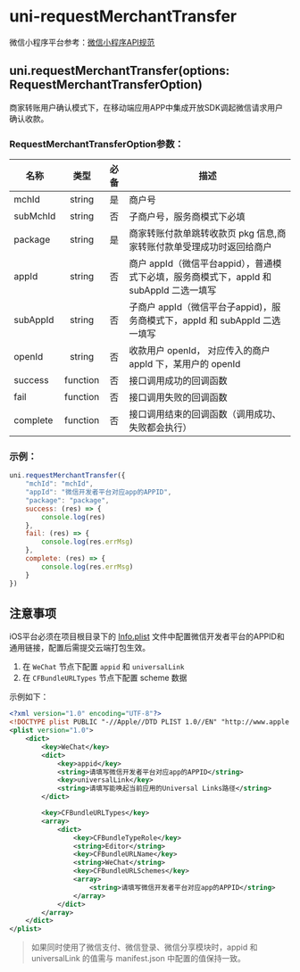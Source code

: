 # uni-requestMerchantTransfer

微信小程序平台参考：[微信小程序API规范](https://developers.weixin.qq.com/miniprogram/dev/api/payment/wx.requestMerchantTransfer.html)

## uni.requestMerchantTransfer(options: RequestMerchantTransferOption)

商家转账用户确认模式下，在移动端应用APP中集成开放SDK调起微信请求用户确认收款。

### RequestMerchantTransferOption参数：

| 名称      | 类型     | 必备 | 描述                                                         |
|-----------|:---------:|:---------:|--------------------------------------------------------------|
| mchId     | string   | 是   | 商户号                                                       |
| subMchId  | string   | 否   | 子商户号，服务商模式下必填                                   |
| package   | string   | 是   | 商家转账付款单跳转收款页 pkg 信息,商家转账付款单受理成功时返回给商户 |
| appId     | string   | 否   | 商户 appId（微信平台appid），普通模式下必填，服务商模式下，appId 和 subAppId 二选一填写 |
| subAppId  | string   | 否   | 子商户 appId（微信平台子appid)，服务商模式下，appId 和 subAppId 二选一填写      |
| openId    | string   | 否   | 收款用户 openId， 对应传入的商户 appId 下，某用户的 openId    |
| success   | function | 否   | 接口调用成功的回调函数                                        |
| fail      | function | 否   | 接口调用失败的回调函数                                        |
| complete  | function | 否   | 接口调用结束的回调函数（调用成功、失败都会执行）              |

### 示例：

```javascript
uni.requestMerchantTransfer({
	"mchId": "mchId",
	"appId": "微信开发者平台对应app的APPID",
	"package": "package",
	success: (res) => {
		console.log(res)
	},
	fail: (res) => {
		console.log(res.errMsg)
	},
	complete: (res) => {
		console.log(res.errMsg)
	}
})
```

## 注意事项

iOS平台必须在项目根目录下的 [Info.plist](https://uniapp.dcloud.net.cn/tutorial/app-nativeresource-ios.html#infoplist) 文件中配置微信开发者平台的APPID和通用链接，配置后需提交云端打包生效。

1. 在 `WeChat` 节点下配置 `appid` 和 `universalLink`
2. 在 `CFBundleURLTypes` 节点下配置 scheme 数据

示例如下：
```xml
<?xml version="1.0" encoding="UTF-8"?>
<!DOCTYPE plist PUBLIC "-//Apple//DTD PLIST 1.0//EN" "http://www.apple.com/DTDs/PropertyList-1.0.dtd">
<plist version="1.0">
	<dict>
		<key>WeChat</key>
		<dict>
			<key>appid</key>
			<string>请填写微信开发者平台对应app的APPID</string>
			<key>universalLink</key>
			<string>请填写能唤起当前应用的Universal Links路径</string>
		</dict>

		<key>CFBundleURLTypes</key>
		<array>
			<dict>
				<key>CFBundleTypeRole</key>
				<string>Editor</string>
				<key>CFBundleURLName</key>
				<string>WeChat</string>
				<key>CFBundleURLSchemes</key>
				<array>
					<string>请填写微信开发者平台对应app的APPID</string>
				</array>
			</dict>
		</array>
	</dict>
</plist>
```

> 如果同时使用了微信支付、微信登录、微信分享模块时，appid 和 universalLink 的值需与 manifest.json 中配置的值保持一致。

